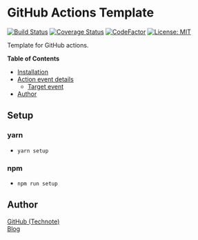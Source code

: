 # GitHub Actions Template

[![Build Status](https://github.com/technote-space/gh-actions-template/workflows/Build/badge.svg)](https://github.com/technote-space/gh-actions-template/actions)
[![Coverage Status](https://coveralls.io/repos/github/technote-space/gh-actions-template/badge.svg?branch=master)](https://coveralls.io/github/technote-space/gh-actions-template?branch=master)
[![CodeFactor](https://www.codefactor.io/repository/github/technote-space/gh-actions-template/badge)](https://www.codefactor.io/repository/github/technote-space/gh-actions-template)
[![License: MIT](https://img.shields.io/badge/License-MIT-blue.svg)](https://github.com/technote-space/gh-actions-template/blob/master/LICENSE)

Template for GitHub actions.

<!-- START doctoc generated TOC please keep comment here to allow auto update -->
<!-- DON'T EDIT THIS SECTION, INSTEAD RE-RUN doctoc TO UPDATE -->
**Table of Contents**

- [Installation](#installation)
- [Action event details](#action-event-details)
  - [Target event](#target-event)
- [Author](#author)

<!-- END doctoc generated TOC please keep comment here to allow auto update -->

## Setup
### yarn
- `yarn setup`
### npm
- `npm run setup`

## Author
[GitHub (Technote)](https://github.com/technote-space)  
[Blog](https://technote.space)
